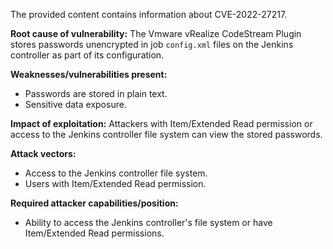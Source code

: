 The provided content contains information about CVE-2022-27217.

**Root cause of vulnerability:**
The Vmware vRealize CodeStream Plugin stores passwords unencrypted in job `config.xml` files on the Jenkins controller as part of its configuration.

**Weaknesses/vulnerabilities present:**
-   Passwords are stored in plain text.
-   Sensitive data exposure.

**Impact of exploitation:**
Attackers with Item/Extended Read permission or access to the Jenkins controller file system can view the stored passwords.

**Attack vectors:**
-   Access to the Jenkins controller file system.
-   Users with Item/Extended Read permission.

**Required attacker capabilities/position:**
-   Ability to access the Jenkins controller's file system or have Item/Extended Read permissions.